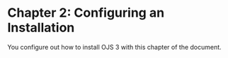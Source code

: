 # Chapter 2: Configuring an Installation

You configure out how to install OJS 3 with this chapter of the document. 
